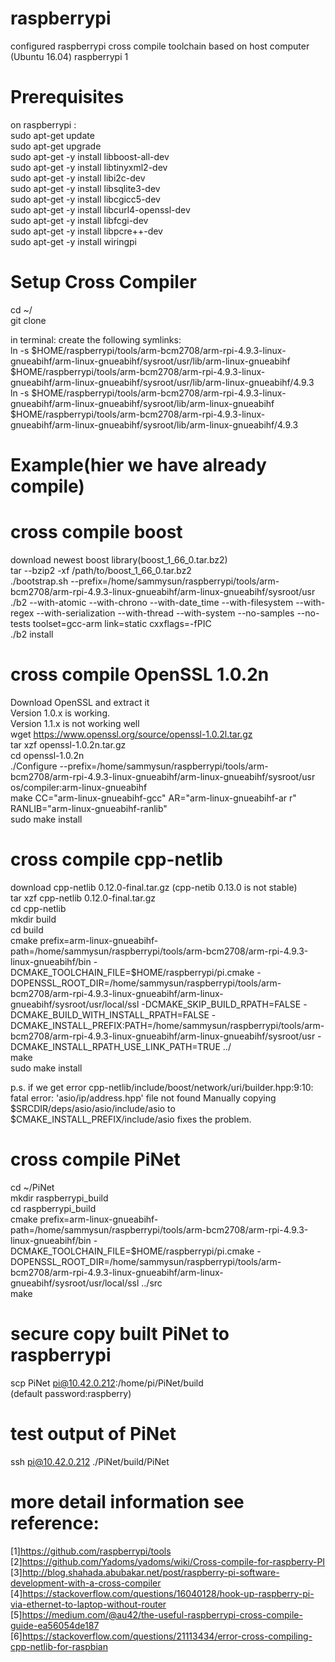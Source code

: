 # raspberrypi
configured raspberrypi cross compile toolchain based on host computer (Ubuntu 16.04) raspberrypi 1 <br />

# Prerequisites <br />
on raspberrypi :  <br />
    sudo apt-get update <br />
    sudo apt-get upgrade <br />
    sudo apt-get -y install libboost-all-dev <br />
    sudo apt-get -y install libtinyxml2-dev  <br />
    sudo apt-get -y install libi2c-dev <br />
    sudo apt-get -y install libsqlite3-dev <br />
    sudo apt-get -y install libcgicc5-dev <br />
    sudo apt-get -y install libcurl4-openssl-dev <br /> 
    sudo apt-get -y install libfcgi-dev <br />
    sudo apt-get -y install libpcre++-dev <br />
    sudo apt-get -y install wiringpi <br />

# Setup Cross Compiler
cd ~/ <br />
git clone <br />

in terminal: create the following symlinks: <br />
ln -s $HOME/raspberrypi/tools/arm-bcm2708/arm-rpi-4.9.3-linux-gnueabihf/arm-linux-gnueabihf/sysroot/usr/lib/arm-linux-gnueabihf $HOME/raspberrypi/tools/arm-bcm2708/arm-rpi-4.9.3-linux-gnueabihf/arm-linux-gnueabihf/sysroot/usr/lib/arm-linux-gnueabihf/4.9.3
<br />
ln -s $HOME/raspberrypi/tools/arm-bcm2708/arm-rpi-4.9.3-linux-gnueabihf/arm-linux-gnueabihf/sysroot/lib/arm-linux-gnueabihf $HOME/raspberrypi/tools/arm-bcm2708/arm-rpi-4.9.3-linux-gnueabihf/arm-linux-gnueabihf/sysroot/lib/arm-linux-gnueabihf/4.9.3
<br />
# Example(hier we have already compile)
# cross compile boost
download newest boost library(boost_1_66_0.tar.bz2) <br />
tar --bzip2 -xf /path/to/boost_1_66_0.tar.bz2 <br />
./bootstrap.sh --prefix=/home/sammysun/raspberrypi/tools/arm-bcm2708/arm-rpi-4.9.3-linux-gnueabihf/arm-linux-gnueabihf/sysroot/usr <br />
./b2 --with-atomic --with-chrono --with-date_time --with-filesystem --with-regex --with-serialization --with-thread --with-system --no-samples --no-tests toolset=gcc-arm link=static cxxflags=-fPIC <br />
./b2 install <br />

# cross compile OpenSSL 1.0.2n
Download OpenSSL and extract it <br />
    Version 1.0.x is working. <br />
    Version 1.1.x is not working well <br />
wget https://www.openssl.org/source/openssl-1.0.2l.tar.gz <br />
tar xzf openssl-1.0.2n.tar.gz <br />
cd openssl-1.0.2n <br />
./Configure --prefix=/home/sammysun/raspberrypi/tools/arm-bcm2708/arm-rpi-4.9.3-linux-gnueabihf/arm-linux-gnueabihf/sysroot/usr os/compiler:arm-linux-gnueabihf <br />
make CC="arm-linux-gnueabihf-gcc" AR="arm-linux-gnueabihf-ar r" RANLIB="arm-linux-gnueabihf-ranlib" <br />
sudo make install <br />

# cross compile cpp-netlib
download cpp-netlib 0.12.0-final.tar.gz (cpp-netib 0.13.0 is not stable) <br />
tar xzf cpp-netlib 0.12.0-final.tar.gz <br />
cd cpp-netlib <br />
mkdir build <br />
cd build <br />
cmake prefix=arm-linux-gnueabihf- path=/home/sammysun/raspberrypi/tools/arm-bcm2708/arm-rpi-4.9.3-linux-gnueabihf/bin -DCMAKE_TOOLCHAIN_FILE=$HOME/raspberrypi/pi.cmake -DOPENSSL_ROOT_DIR=/home/sammysun/raspberrypi/tools/arm-bcm2708/arm-rpi-4.9.3-linux-gnueabihf/arm-linux-gnueabihf/sysroot/usr/local/ssl -DCMAKE_SKIP_BUILD_RPATH=FALSE -DCMAKE_BUILD_WITH_INSTALL_RPATH=FALSE -DCMAKE_INSTALL_PREFIX:PATH=/home/sammysun/raspberrypi/tools/arm-bcm2708/arm-rpi-4.9.3-linux-gnueabihf/arm-linux-gnueabihf/sysroot/usr -DCMAKE_INSTALL_RPATH_USE_LINK_PATH=TRUE ../ <br />
make <br />
sudo make install <br />

p.s. if we get error cpp-netlib/include/boost/network/uri/builder.hpp:9:10: fatal error: 'asio/ip/address.hpp' file not found
Manually copying $SRCDIR/deps/asio/asio/include/asio to $CMAKE_INSTALL_PREFIX/include/asio fixes the problem. <br />

# cross compile PiNet
cd ~/PiNet <br />
mkdir raspberrypi_build <br />
cd raspberrypi_build <br />
cmake prefix=arm-linux-gnueabihf- path=/home/sammysun/raspberrypi/tools/arm-bcm2708/arm-rpi-4.9.3-linux-gnueabihf/bin -DCMAKE_TOOLCHAIN_FILE=$HOME/raspberrypi/pi.cmake -DOPENSSL_ROOT_DIR=/home/sammysun/raspberrypi/tools/arm-bcm2708/arm-rpi-4.9.3-linux-gnueabihf/arm-linux-gnueabihf/sysroot/usr/local/ssl ../src  <br />
make <br />

# secure copy built PiNet to raspberrypi 
scp PiNet pi@10.42.0.212:/home/pi/PiNet/build <br />
(default password:raspberry)
# test output of PiNet
ssh pi@10.42.0.212 ./PiNet/build/PiNet <br />

# more detail information see reference:
[1]https://github.com/raspberrypi/tools <br />
[2]https://github.com/Yadoms/yadoms/wiki/Cross-compile-for-raspberry-PI <br />
[3]http://blog.shahada.abubakar.net/post/raspberry-pi-software-development-with-a-cross-compiler <br />
[4]https://stackoverflow.com/questions/16040128/hook-up-raspberry-pi-via-ethernet-to-laptop-without-router <br />
[5]https://medium.com/@au42/the-useful-raspberrypi-cross-compile-guide-ea56054de187 <br />
[6]https://stackoverflow.com/questions/21113434/error-cross-compiling-cpp-netlib-for-raspbian <br />
